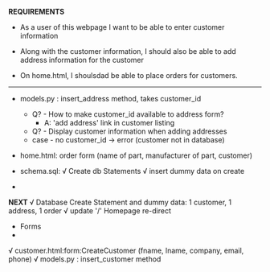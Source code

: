 **REQUIREMENTS**

 * As a user of this webpage I want to be able to enter customer information

 * Along with the customer information, I should also be able to add address information for
 the customer

 * On home.html, I shoulsdad be able to place orders for customers.

-------

  * models.py : insert_address method, takes customer_id
    * Q? - How to make customer_id available to address form?
      * A: 'add address' link in customer listing
    * Q? - Display customer information when adding addresses
    * case - no customer_id -> error (customer not in database)


 * home.html: order form (name of part, manufacturer of part, customer)

 * schema.sql:
  √ Create db Statements
  √ insert dummy data on create
  *

**NEXT**
  √ Database Create Statement and dummy data: 1 customer, 1 address, 1 order
  √ update '/' Homepage re-direct
  * Forms
  *

  √ customer.html:form:CreateCustomer (fname, lname, company, email, phone)
  √ models.py : insert_customer method
